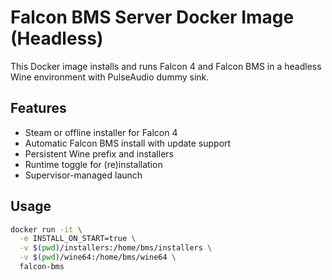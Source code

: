 ﻿# Falcon BMS Server Docker Image (Headless)

This Docker image installs and runs Falcon 4 and Falcon BMS in a headless Wine environment with PulseAudio dummy sink.

## Features

- Steam or offline installer for Falcon 4
- Automatic Falcon BMS install with update support
- Persistent Wine prefix and installers
- Runtime toggle for (re)installation
- Supervisor-managed launch

## Usage

```bash
docker run -it \
  -e INSTALL_ON_START=true \
  -v $(pwd)/installers:/home/bms/installers \
  -v $(pwd)/wine64:/home/bms/wine64 \
  falcon-bms
